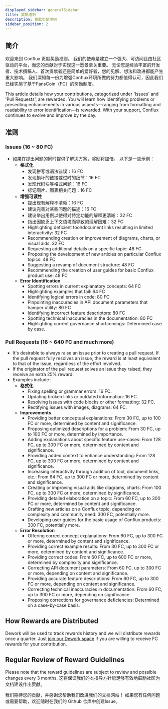 ```yaml
---
displayed_sidebar: generalSidebar
title: 奖励准则
description: 贡献奖励准则
sidebar_position: 2
---
```


## 简介

欢迎来到 Conflux 贡献奖励准则。 我们的使命是建立一个强大、可访问且由社区驱动的平台，而您的贡献对于实现这一愿景至关重要。 无论您是经验丰富的开发者、技术撰稿人、首次贡献者还是简单的爱好者，您的见解、想法和改进都能产生重大影响。 我们深知每一份为增强Conflux环境所做的努力都值得认可，因此我们已经实施了基于FansCoin（FC）的奖励制度。

This article details how your contributions, categorized under 'Issues' and 'Pull Requests', are rewarded. You will learn how identifying problems or presenting enhancements in various aspects—ranging from formatting and readability to error identification—is rewarded. With your support, Conflux continues to evolve and improve by the day.

## 准则

### Issues (16 \~ 80 FC)

- 如果在提出问题的同时提供了解决方案，奖励将加倍。 以下是一些示例：
  - **格式化**
    - 发现拼写或语法错误：16 FC
    - 发现损坏的链接或过时的细节：16 FC
    - 发现代码块等格式问题：16 FC
    - 标记图片、图表相关问题：16 FC
  - **增强可读性**
    - 提出现有解释不清晰：16 FC
    - 建议完善对某些问题的描述：16 FC
    - 建议举出用例以使得对特定功能的解释更清晰：32 FC
    - 指出因缺乏上下文语境而导致的理解困难：32 FC
    - Highlighting deficient tool/document links resulting in limited interactivity: 32 FC
    - Recommending creation or improvement of diagrams, charts, or visual aids: 32 FC
    - Requesting additional details on a specific topic: 48 FC
    - Proposing the development of new articles on particular Conflux topics: 48 FC
    - Suggesting a revamp of document structure: 48 FC
    - Recommending the creation of user guides for basic Conflux product use: 48 FC
  - **Error Identification**
    - Spotting errors in current explanatory concepts: 64 FC
    - Highlighting examples that fail: 64 FC
    - Identifying logical errors in code: 80 FC
    - Pinpointing inaccuracies in API document parameters that hamper utility: 80 FC
    - Identifying incorrect feature descriptors: 80 FC
    - Spotting technical inaccuracies in the documentation: 80 FC
    - Highlighting current governance shortcomings: Determined case by case.

### Pull Requests (16 \~ 640 FC and much more)

- It's desirable to always raise an issue prior to creating a pull request. If the pull request fully resolves an issue, the reward is at least equivalent to that of the issue, regardless of the effort involved.
- If the originator of the pull request solves an issue they raised, they receive an extra 25% reward.
- Examples include :
  - **格式化**
    - Fixing spelling or grammar errors: 16 FC.
    - Updating broken links or outdated information: 16 FC.
    - Resolving issues with code blocks or other formatting: 32 FC.
    - Rectifying issues with images, diagrams: 64 FC.
  - **Improvements**
    - Providing better conceptual explanations: From 30 FC, up to 100 FC or more, determined by content and significance.
    - Proposing optimized descriptions for a problem: From 30 FC, up to 100 FC or more, determined by importance.
    - Adding explanations about specific feature use-cases: From 128 FC, up to 300 FC or more, determined by content and significance.
    - Providing added context to enhance understanding: From 128 FC, up to 300 FC or more, determined by content and significance.
    - Increasing interactivity through addition of tool, document links, etc.: From 64 FC, up to 300 FC or more, determined by content and significance.
    - Creating or improving visual aids like diagrams, charts: From 100 FC, up to 300 FC or more, determined by significance.
    - Providing detailed elaboration on a topic: From 60 FC, up to 300 FC or more, determined by content and significance.
    - Crafting new articles on a Conflux topic, depending on complexity and community need: 300 FC, potentially more.
    - Developing user guides for the basic usage of Conflux products: 300 FC, potentially more.
  - **Error Resolution**
    - Offering correct concept explanations: From 60 FC, up to 300 FC or more, determined by content and significance.
    - Providing correct example results: From 30 FC, up to 300 FC or more, determined by content and significance.
    - Providing correct codes: From 60 FC, up to 600 FC or more, determined by complexity and significance.
    - Correcting API document parameters: From 60 FC, up to 300 FC or more, depending on content and significance.
    - Providing accurate feature descriptions: From 60 FC, up to 300 FC or more, depending on content and significance.
    - Correcting technical inaccuracies in documentation: From 60 FC, up to 300 FC or more, depending on significance.
    - Proposing corrections for governance deficiencies: Determined on a case-by-case basis.

## How Rewards are Distributed

Dework will be used to track rewards history and we will distribute rewards once a quarter. Just [join our Dework space](https://app.dework.xyz/conflux/developer-portal-1958) if you are willing to receive FC rewards for your contribution.

## Regular Review of Reward Guidelines

Please note that the reward guidelines are subject to review and possible changes every 3 months. 这将保证我们的本指导方针能足够有效地鼓励社区为文档建设作出贡献。

我们期待您的贡献，并感谢您帮助我们改进我们的文档网站！ 如果您有任何问题或需要帮助，欢迎随时在我们的 Github 仓库中创建Issue。

